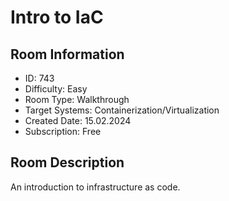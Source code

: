 ﻿# Intro to IaC

## Room Information
- ID: 743
- Difficulty: Easy
- Room Type: Walkthrough
- Target Systems: Containerization/Virtualization
- Created Date: 15.02.2024
- Subscription: Free

## Room Description
An introduction to infrastructure as code.
